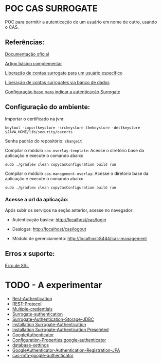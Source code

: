 # POC CAS SURROGATE

POC para permitir a autenticação de um usuário em nome de outro, usando o CAS.

## Referências:

[Documentação oficial](https://apereo.github.io/cas/6.3.x/installation/Surrogate-Authentication.html)

[Artigo básico complementar](https://medium.com/swlh/install-cas-server-with-db-authentication-8ff52234f52)

[Liberação de contas surrogate para um usuário específico](https://apereo.github.io/cas/6.3.x/configuration/Configuration-Properties.html#static-surrogate-accounts)

[Liberação de contas surrogates via banco de dados](https://apereo.github.io/cas/6.3.x/configuration/Configuration-Properties.html#jdbc-surrogate-accounts)

[Configuração base para indicar a autenticação Surrogate](https://apereo.github.io/cas/6.3.x/configuration/Configuration-Properties.html#surrogate-authentication)


## Configuração do ambiente:

Importar o certificado na jvm:

````
keytool -importkeystore -srckeystore thekeystore -destkeystore $JAVA_HOME/lib/security/cacerts
````
Senha padrão do repositório: `changeit`


Compilar o módulo `cas-overlay-template`: Acesse o diretório base da aplicação e execute o comando abaixo

````
sudo ./gradlew clean copyCasConfiguration build run
````

Compilar o módulo `cas-management-overlay`: Acesse o diretório base da aplicação e execute o comando abaixo

````
sudo ./gradlew clean copyCasConfiguration build run
````

### Acesse a url da aplicação:

Após subir os serviços na seção anterior, acesse no navegador:

* Autenticação básica: [http://localhost/cas/login](http://localhost/cas/login)

* Deslogar: [http://localhost/cas/logout](http://localhost/cas/logout)

* Módulo de gerenciamento: [http://localhost:8444/cas-management](http://localhost:8444/cas-management)



## Erros x suporte:

[Erro de SSL](https://apereo.github.io/cas/5.3.x/installation/Troubleshooting-Guide.html#pkix-path-building-failed)


# TODO - A experimentar

* [Rest-Authentication](https://apereo.github.io/cas/6.1.x/installation/Rest-Authentication.html)
* [REST-Protocol](https://apereo.github.io/cas/6.1.x/protocol/REST-Protocol.html)
* [Multiple-credentials](https://apereo.github.io/cas/6.1.x/protocol/REST-Protocol.html#multiple-credentials)
* [Surrogate-authentication](https://apereo.github.io/cas/development/authentication/Surrogate-Authentication.html#surrogate-authentication)
* [Surrogate-Authentication-Storage-JDBC](https://apereo.github.io/cas/development/authentication/Surrogate-Authentication-Storage-JDBC.html)
* [Installation Surrogate-Authentication](https://apereo.github.io/cas/5.2.x/installation/Surrogate-Authentication.html)
* [Installation Surrogate-Authentication Preseleted](https://apereo.github.io/cas/5.2.x/installation/Surrogate-Authentication.html#preselected)
* [GoogleAuthenticator](https://apereo.github.io/cas/5.0.x/installation/GoogleAuthenticator-Authentication.html)
* [Configuration-Properties google-authenticator](https://apereo.github.io/cas/6.3.x/configuration/Configuration-Properties.html#google-authenticator)
* [database-settings](https://apereo.github.io/cas/6.3.x/configuration/Configuration-Properties-Common.html#database-settings)
* [GoogleAuthenticator-Authentication-Registration-JPA](https://apereo.github.io/cas/development/mfa/GoogleAuthenticator-Authentication-Registration-JPA.html)
* [cas-mfa-google-authenticator](https://apereo.github.io/2018/06/10/cas-mfa-google-authenticator/)

